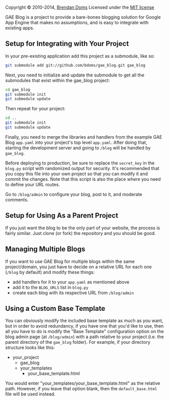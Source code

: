 Copyright &copy; 2010-2014, [Brendan Doms](http://www.bdoms.com/)
Licensed under the [MIT license](http://www.opensource.org/licenses/MIT)


GAE Blog is a project to provide a bare-bones blogging solution for Google App
Engine that makes no assumptions, and is easy to integrate with existing apps.


## Setup for Integrating with Your Project

In your pre-existing application add this project as a submodule, like so:

```bash
git submodule add git://github.com/bdoms/gae_blog.git gae_blog
```

Next, you need to initialize and update the submodule to get all the submodules
that exist within the gae_blog project:

```bash
cd gae_blog
git submodule init
git submodule update
```

Then repeat for your project:

```bash
cd ..
git submodule init
git submodule update
```

Finally, you need to merge the libraries and handlers from the example GAE Blog
`app.yaml` into your project's top level `app.yaml`. After doing that, starting
the development server and going to `/blog` will be handled by `gae_blog`.

Before deploying to production, be sure to replace the `secret_key` in the
`blog.py` script with randomized output for security. It's recommended that you
copy this file into your own project so that you can modify it and commit the
changes. Note that this script is also the place where you need to define your
URL routes.

Go to `/blog/admin` to configure your blog, post to it, and moderate comments.


## Setup for Using As a Parent Project

If you just want the blog to be the only part of your website, the process is
fairly similar. Just clone (or fork) the repository and you should be good.


## Managing Multiple Blogs

If you want to use GAE Blog for multiple blogs within the same project/domain,
you just have to decide on a relative URL for each one (`/blog` by default)
and modify these things:

 * add handlers for it to your `app.yaml` as mentioned above
 * add it to the `BLOG_URLS` list in `blog.py`
 * create each blog with its respective URL from `/blog/admin`


## Using a Custom Base Template

You can obviously modify the included base template as much as you want, but in
order to avoid redundancy, if you have one that you'd like to use, then
all you have to do is modify the "Base Template" configuration option on
the blog admin page (at `/blog/admin`) with a path relative to your project (i.e.
the parent directory of the `gae_blog` folder). For example, if your directory
structure looks like this:

 - your_project
   - gae_blog
   - your_templates
     - your_base_template.html

You would enter "your_templates/your_base_template.html" as the relative path.
However, if you leave that option blank, then the `default_base.html` file will
be used instead.
